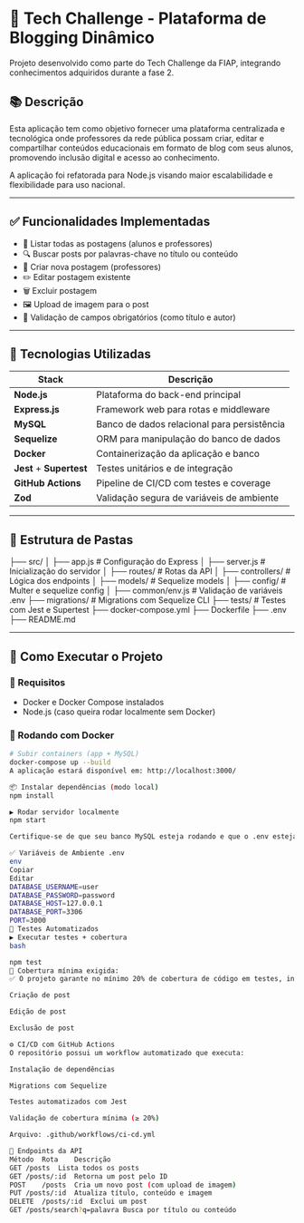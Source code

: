 # 🧠 Tech Challenge - Plataforma de Blogging Dinâmico

Projeto desenvolvido como parte do Tech Challenge da FIAP, integrando conhecimentos adquiridos durante a fase 2.

## 📚 Descrição

Esta aplicação tem como objetivo fornecer uma plataforma centralizada e tecnológica onde professores da rede pública possam criar, editar e compartilhar conteúdos educacionais em formato de blog com seus alunos, promovendo inclusão digital e acesso ao conhecimento.

A aplicação foi refatorada para Node.js visando maior escalabilidade e flexibilidade para uso nacional.

---

## ✅ Funcionalidades Implementadas

- 📄 Listar todas as postagens (alunos e professores)
- 🔍 Buscar posts por palavras-chave no título ou conteúdo
- 📝 Criar nova postagem (professores)
- ✏️ Editar postagem existente
- 🗑️ Excluir postagem
- 🖼️ Upload de imagem para o post
- 🔐 Validação de campos obrigatórios (como título e autor)

---

## 🔧 Tecnologias Utilizadas

| Stack | Descrição |
|-------|-----------|
| **Node.js** | Plataforma do back-end principal |
| **Express.js** | Framework web para rotas e middleware |
| **MySQL** | Banco de dados relacional para persistência |
| **Sequelize** | ORM para manipulação do banco de dados |
| **Docker** | Containerização da aplicação e banco |
| **Jest** + **Supertest** | Testes unitários e de integração |
| **GitHub Actions** | Pipeline de CI/CD com testes e coverage |
| **Zod** | Validação segura de variáveis de ambiente |

---

## 📁 Estrutura de Pastas

├── src/
│ ├── app.js # Configuração do Express
│ ├── server.js # Inicialização do servidor
│ ├── routes/ # Rotas da API
│ ├── controllers/ # Lógica dos endpoints
│ ├── models/ # Sequelize models
│ ├── config/ # Multer e sequelize config
│ ├── common/env.js # Validação de variáveis .env
├── migrations/ # Migrations com Sequelize CLI
├── tests/ # Testes com Jest e Supertest
├── docker-compose.yml
├── Dockerfile
├── .env
├── README.md

---

## 🚀 Como Executar o Projeto

### 🧪 Requisitos
- Docker e Docker Compose instalados
- Node.js (caso queira rodar localmente sem Docker)

### 🔄 Rodando com Docker

```bash
# Subir containers (app + MySQL)
docker-compose up --build
A aplicação estará disponível em: http://localhost:3000/

📦 Instalar dependências (modo local)
npm install

▶️ Rodar servidor localmente
npm start

Certifique-se de que seu banco MySQL esteja rodando e que o .env esteja configurado corretamente.

✅ Variáveis de Ambiente .env
env
Copiar
Editar
DATABASE_USERNAME=user
DATABASE_PASSWORD=password
DATABASE_HOST=127.0.0.1
DATABASE_PORT=3306
PORT=3000
🧪 Testes Automatizados
▶️ Executar testes + cobertura
bash

npm test
🧾 Cobertura mínima exigida:
✅ O projeto garante no mínimo 20% de cobertura de código em testes, incluindo as funções de:

Criação de post

Edição de post

Exclusão de post

⚙️ CI/CD com GitHub Actions
O repositório possui um workflow automatizado que executa:

Instalação de dependências

Migrations com Sequelize

Testes automatizados com Jest

Validação de cobertura mínima (≥ 20%)

Arquivo: .github/workflows/ci-cd.yml

📌 Endpoints da API
Método	Rota	Descrição
GET	/posts	Lista todos os posts
GET	/posts/:id	Retorna um post pelo ID
POST	/posts	Cria um novo post (com upload de imagem)
PUT	/posts/:id	Atualiza título, conteúdo e imagem
DELETE	/posts/:id	Exclui um post
GET	/posts/search?q=palavra	Busca por título ou conteúdo
